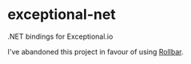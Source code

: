 exceptional-net
===============

.NET bindings for Exceptional.io

I've abandoned this project in favour of using [Rollbar](https://github.com/mroach/rollbarsharp).
